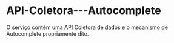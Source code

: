 # API-Coletora---Autocomplete
O serviço contêm uma API Coletora de dados e o mecanismo de Autocomplete propriamente dito.
